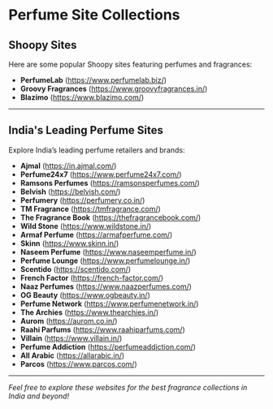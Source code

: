 # Perfume Site Collections

## Shoopy Sites

Here are some popular Shoopy sites featuring perfumes and fragrances:

- **PerfumeLab** (https://www.perfumelab.biz/)
- **Groovy Fragrances** (https://www.groovyfragrances.in/)
- **Blazimo** (https://www.blazimo.com/)

---

## India's Leading Perfume Sites

Explore India’s leading perfume retailers and brands:

- **Ajmal** (https://in.ajmal.com/)
- **Perfume24x7** (https://www.perfume24x7.com/)
- **Ramsons Perfumes** (https://ramsonsperfumes.com/)
- **Belvish** (https://belvish.com/)
- **Perfumery** (https://perfumery.co.in/)
- **TM Fragrance** (https://tmfragrance.com/)
- **The Fragrance Book** (https://thefragrancebook.com/)
- **Wild Stone** (https://www.wildstone.in/)
- **Armaf Perfume** (https://armafperfume.com/)
- **Skinn** (https://www.skinn.in/)
- **Naseem Perfume** (https://www.naseemperfume.in/)
- **Perfume Lounge** (https://www.perfumelounge.in/)
- **Scentido** (https://scentido.com/)
- **French Factor** (https://french-factor.com/)
- **Naaz Perfumes** (https://www.naazperfumes.com/)
- **OG Beauty** (https://www.ogbeauty.in/)
- **Perfume Network** (https://www.perfumenetwork.in/)
- **The Archies** (https://www.thearchies.in/)
- **Aurom** (https://aurom.co.in/)
- **Raahi Parfums** (https://www.raahiparfums.com/)
- **Villain** (https://www.villain.in/)
- **Perfume Addiction** (https://perfumeaddiction.com/)
- **All Arabic** (https://allarabic.in/)
- **Parcos** (https://www.parcos.com/)

---

_Feel free to explore these websites for the best fragrance collections in India and beyond!_
